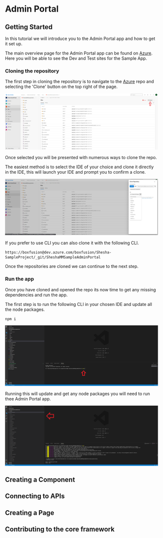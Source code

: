 # Admin Portal

## Getting Started

In this tutorial we will introduce you to the Admin Portal app and how to get it set up. 

The main overview page for the Admin Portal app can be found on [Azure](https://dev.azure.com/boxfusion/Shesha-SampleProject). Here you will be able to see the Dev and Test sites for the Sample App.

### Cloning the repository

The first step in cloning the repository is to navigate to the [Azure](https://dev.azure.com/boxfusion/Shesha-SampleProject/_git/SheshaMMSampleAdminPortal) repo and selecting the 'Clone' button on the top right of the page.

![Admin-Portal-Clone screenshot](https://github.com/Boxfusion/shesha-docs/blob/main/docs/assets/Admin-Portal-Clone.PNG?raw=true) 

Once selected you will be presented with numerous ways to clone the repo. 

The easiest method is to select the IDE of your choice and clone it directly in the IDE, this will launch your IDE and prompt you to confirm a clone. 

![admin-portal-select-ide screenshot](https://github.com/Boxfusion/shesha-docs/blob/main/docs/assets/admin-portal-select-ide.PNG?raw=true)

If you prefer to use CLI you can also clone it with the following CLI.

``` shell
https://boxfusion@dev.azure.com/boxfusion/Shesha-SampleProject/_git/SheshaMMSampleAdminPortal
```

Once the repositories are cloned we can continue to the next step.

### Run the app

Once you have cloned and opened the repo its now time to get any missing dependencies and run the app. 

The first step is to run the following CLI in your chosen IDE and update all the node packages. 

``` shell
npm i
```

![admin-portal-cli-npm screenshot](https://github.com/Boxfusion/shesha-docs/blob/main/docs/assets/admin-portal-cli-npm.PNG?raw=true)

Running this will update and get any node packages you will need to run thee Admin Portal app.

![admin-portal-cli-npm-packages screenshot](https://github.com/Boxfusion/shesha-docs/blob/main/docs/assets/admin-portal-cli-npm-packages.PNG?raw=true)

## Creating a Component

## Connecting to APIs

## Creating a Page

## Contributing to the core framework
